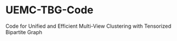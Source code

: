 # UEMC-TBG-Code
Code for Unified and Efficient Multi-View Clustering with Tensorized Bipartite Graph
